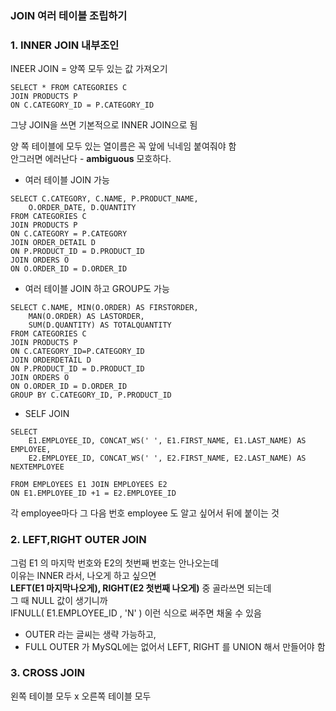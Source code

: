 ### JOIN 여러 테이블 조립하기

### 1. INNER JOIN 내부조인

INEER JOIN = 양쪽 모두 있는 값 가져오기 

```
SELECT * FROM CATEGORIES C
JOIN PRODUCTS P
ON C.CATEGORY_ID = P.CATEGORY_ID
```
그냥 JOIN을 쓰면 기본적으로 INNER JOIN으로 됨

양 쪽 테이블에 모두 있는 열이름은 꼭 앞에 닉네임 붙여줘야 함  
안그러면 에러난다 - **ambiguous** 모호하다.


- 여러 테이블 JOIN 가능

```
SELECT C.CATEGORY, C.NAME, P.PRODUCT_NAME,
	O.ORDER_DATE, D.QUANTITY
FROM CATEGORIES C
JOIN PRODUCTS P
ON C.CATEGORY = P.CATEGORY
JOIN ORDER_DETAIL D
ON P.PRODUCT_ID = D.PRODUCT_ID
JOIN ORDERS O
ON O.ORDER_ID = D.ORDER_ID
```

- 여러 테이블 JOIN 하고 GROUP도 가능
```
SELECT C.NAME, MIN(O.ORDER) AS FIRSTORDER,
	MAN(O.ORDER) AS LASTORDER,
	SUM(D.QUANTITY) AS TOTALQUANTITY
FROM CATEGORIES C
JOIN PRODUCTS P
ON C.CATEGORY_ID=P.CATEGORY_ID
JOIN ORDERDETAIL D
ON P.PRODUCT_ID = D.PRODUCT_ID
JOIN ORDERS O
ON O.ORDER_ID = D.ORDER_ID
GROUP BY C.CATEGORY_ID, P.PRODUCT_ID
```

- SELF JOIN
```
SELECT
	E1.EMPLOYEE_ID, CONCAT_WS(' ', E1.FIRST_NAME, E1.LAST_NAME) AS EMPLOYEE,
	E2.EMPLOYEE_ID, CONCAT_WS(' ', E2.FIRST_NAME, E2.LAST_NAME) AS NEXTEMPLOYEE

FROM EMPLOYEES E1 JOIN EMPLOYEES E2
ON E1.EMPLOYEE_ID +1 = E2.EMPLOYEE_ID
```
각 employee마다 그 다음 번호 employee 도 알고 싶어서 뒤에 붙이는 것

### 2. LEFT,RIGHT OUTER JOIN

그럼 E1 의 마지막 번호와 E2의 첫번째 번호는 안나오는데  
이유는 INNER 라서, 나오게 하고 싶으면  
**LEFT(E1 마지막나오게), RIGHT(E2 첫번째 나오게)** 중 골라쓰면 되는데  
그 때 NULL 값이 생기니까  
IFNULL( E1.EMPLOYEE_ID , 'N' ) 이런 식으로 써주면 채울 수 있음

- OUTER 라는 글씨는 생략 가능하고,
- FULL OUTER 가 MySQL에는 없어서 LEFT, RIGHT 를 UNION 해서 만들어야 함

### 3. CROSS JOIN
왼쪽 테이블 모두 x 오른쪽 테이블 모두

